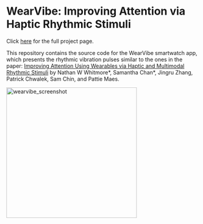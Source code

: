 # WearVibe: Improving Attention via Haptic Rhythmic Stimuli

Click [here](https://www.media.mit.edu/projects/programming-body-rhythms/overview/) for the full project page.

This repository contains the source code for the WearVibe smartwatch app, which presents the rhythmic vibration pulses similar to the ones in the paper: [Improving Attention Using Wearables via Haptic and Multimodal Rhythmic Stimuli](https://doi.org/10.1145/3613904.3642256) by Nathan W Whitmore*, Samantha Chan*, Jingru Zhang, Patrick Chwalek, Sam Chin, and Pattie Maes. 


<img width="342" alt="wearvibe_screenshot" src="https://github.com/user-attachments/assets/a0fbbda9-44cd-4973-8472-bcc9a12b06c2">
